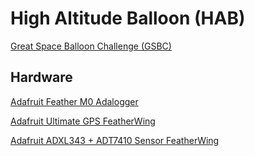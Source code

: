 # High Altitude Balloon (HAB)

[Great Space Balloon Challenge (GSBC)](https://balloonchallenge.org)

## Hardware

[Adafruit Feather M0 Adalogger](https://www.adafruit.com/product/2796)

[Adafruit Ultimate GPS FeatherWing](https://www.adafruit.com/product/3133)

[Adafruit ADXL343 + ADT7410 Sensor FeatherWing](https://www.adafruit.com/product/4147)
